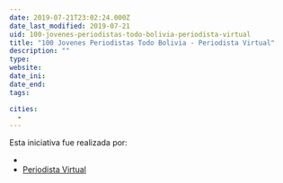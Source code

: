 ```yaml
---
date: 2019-07-21T23:02:24.000Z
date_last_modified: 2019-07-21
uid: 100-jovenes-periodistas-todo-bolivia-periodista-virtual
title: "100 Jovenes Periodistas Todo Bolivia - Periodista Virtual"
description: ""
type: 
website: 
date_ini: 
date_end: 
tags:

cities: 
  - 
---
```


Esta iniciativa fue realizada por:

- [](/i/hivos.html)
- [Periodista Virtual](/i/periodista-virtual.html)
